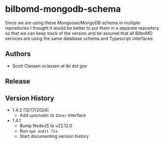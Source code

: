 # bilbomd-mongodb-schema

Since we are using these Mongoose/MongoDB schema in multiple repositories I thought it would be better to put them in a separate repository so that we can keep track of the version and be assured that all BilboMD services are using the same database schema and Typescript interfaces.

## Authors

- Scott Classen sclassen at lbl dot gov

## Release



## Version History

- 1.4.2 (12/17/2024)
  - Add `updatedAt` to `IUser` interface
- 1.4.1
  - Bump NodeJS to v22.12.0
  - Run `npm audit fix`
  - Start documenting version history